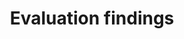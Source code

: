 ---
title: 'Evaluation findings'
field: 'is.evaluation.findings'
slug: 'is-evaluation-findings'
description: 'Summary of the key finding of an evaluative study'
required: False
module: 'Evaluation'
cluster: 'Impact'
policy: 'Free value. Repeat values.'
layout: 'home'
---